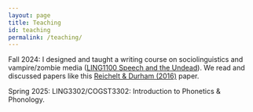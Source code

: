 ```yaml
---
layout: page
title: Teaching
id: teaching
permalink: /teaching/
---   
```

 
Fall 2024: I designed and taught a writing course on sociolinguistics and vampire/zombie media (<a target="_blank" rel="noopener" href="https://fws.arts.cornell.edu/brochures/2024FA_Brochure.pdf">LING1100 Speech and the Undead</a>). 
We read and discussed papers like this <a target="_blank" rel="noopener" href="https://journals.sagepub.com/doi/10.1177/0075424216669747">Reichelt & Durham (2016)</a> paper. <br>

Spring 2025: LING3302/COGST3302: Introduction to Phonetics & Phonology. 



